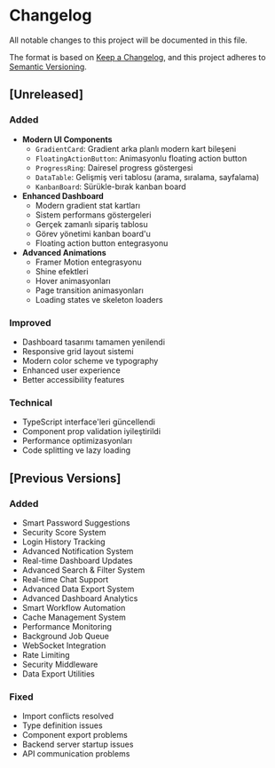 # Changelog

All notable changes to this project will be documented in this file.

The format is based on [Keep a Changelog](https://keepachangelog.com/en/1.0.0/),
and this project adheres to [Semantic Versioning](https://semver.org/spec/v2.0.0.html).

## [Unreleased]

### Added
- **Modern UI Components**
  - `GradientCard`: Gradient arka planlı modern kart bileşeni
  - `FloatingActionButton`: Animasyonlu floating action button
  - `ProgressRing`: Dairesel progress göstergesi
  - `DataTable`: Gelişmiş veri tablosu (arama, sıralama, sayfalama)
  - `KanbanBoard`: Sürükle-bırak kanban board
- **Enhanced Dashboard**
  - Modern gradient stat kartları
  - Sistem performans göstergeleri
  - Gerçek zamanlı sipariş tablosu
  - Görev yönetimi kanban board'u
  - Floating action button entegrasyonu
- **Advanced Animations**
  - Framer Motion entegrasyonu
  - Shine efektleri
  - Hover animasyonları
  - Page transition animasyonları
  - Loading states ve skeleton loaders

### Improved
- Dashboard tasarımı tamamen yenilendi
- Responsive grid layout sistemi
- Modern color scheme ve typography
- Enhanced user experience
- Better accessibility features

### Technical
- TypeScript interface'leri güncellendi
- Component prop validation iyileştirildi
- Performance optimizasyonları
- Code splitting ve lazy loading

## [Previous Versions]

### Added
- Smart Password Suggestions
- Security Score System
- Login History Tracking
- Advanced Notification System
- Real-time Dashboard Updates
- Advanced Search & Filter System
- Real-time Chat Support
- Advanced Data Export System
- Advanced Dashboard Analytics
- Smart Workflow Automation
- Cache Management System
- Performance Monitoring
- Background Job Queue
- WebSocket Integration
- Rate Limiting
- Security Middleware
- Data Export Utilities

### Fixed
- Import conflicts resolved
- Type definition issues
- Component export problems
- Backend server startup issues
- API communication problems
